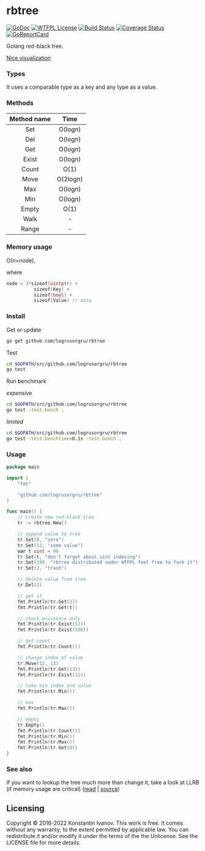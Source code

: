 rbtree
=====

[![GoDoc](https://godoc.org/github.com/logrusorgru/rbtree?status.svg)](https://godoc.org/github.com/logrusorgru/rbtree)
[![WTFPL License](https://img.shields.io/badge/license-wtfpl-blue.svg)](http://www.wtfpl.net/about/)
[![Build Status](https://travis-ci.org/logrusorgru/rbtree.svg)](https://travis-ci.org/logrusorgru/rbtree)
[![Coverage Status](https://coveralls.io/repos/logrusorgru/rbtree/badge.svg?branch=master)](https://coveralls.io/r/logrusorgru/rbtree?branch=master)
[![GoReportCard](http://goreportcard.com/badge/logrusorgru/rbtree)](http://goreportcard.com/report/logrusorgru/rbtree)

Golang red-black tree.

[Nice visualization](http://www.cs.usfca.edu/~galles/visualization/RedBlack.html)

### Types

It uses a comparable type as a key and any type as a value.

### Methods

| Method name | Time |
|:-----------:|:----:|
| Set   | O(log*n*) |
| Del   | O(log*n*) |
| Get   | O(log*n*) |
| Exist | O(log*n*) |
| Count | O(1) |
| Move  | O(2log*n*) |
| Max   | O(log*n*) |
| Min   | O(log*n*) |
| Empty | O(1) |
| Walk  |  -   |
| Range |  -   |

### Memory usage

O(*n*&times;node),

where
```go
node = 3*sizeof(uintptr) +
          sizeof(Key) +
          sizeof(bool) +
          sizeof(Value) // data
```

### Install

Get or update

```bash
go get github.com/logrusorgru/rbtree
```

Test

```bash
cd $GOPATH/src/github.com/logrusorgru/rbtree
go test
```

Run benchmark

_expensive_

```bash
cd $GOPATH/src/github.com/logrusorgru/rbtree
go test -test.bench .
```
_limited_

```bash
cd $GOPATH/src/github.com/logrusorgru/rbtree
go test -test.benchtime=0.1s -test.bench .
```

### Usage

```go
package main

import (
	"fmt"

	"github.com/logrusorgru/rbtree"
)

func main() {
	// create new red-black tree
	tr := rbtree.New()

	// append value to tree
	tr.Set(0, "zero")
	tr.Set(12, "some value")
	var t uint = 98
	tr.Set(t, "don't forget about uint indexing")
	tr.Set(199, "rbtree distributed under WTFPL feel free to fork it")
	tr.Set(2, "trash")

	// delete value from tree
	tr.Del(2)

	// get it
	fmt.Println(tr.Get(2))
	fmt.Println(tr.Get(t))

	// check existence only
	fmt.Println(tr.Exist(12))
	fmt.Println(tr.Exist(590))

	// get count
	fmt.Println(tr.Count())

	// change index of value
	tr.Move(12, 13)
	fmt.Println(tr.Get(13))
	fmt.Println(tr.Exist(12))

	// take min index and value
	fmt.Println(tr.Min())

	// max
	fmt.Println(tr.Max())

	// empty
	tr.Empty()
	fmt.Println(tr.Count())
	fmt.Println(tr.Min())
	fmt.Println(tr.Max())
	fmt.Println(tr.Get(0))
}
```

### See also

If you want to lookup the tree much more than change it,
take a look at LLRB (if memory usage are critical)
([read](http://www.read.seas.harvard.edu/~kohler/notes/llrb.html) |
[source](https://github.com/petar/GoLLRB))

## Licensing

Copyright © 2016-2022 Konstantin Ivanov. This work is free. It comes without any
warranty, to the extent permitted by applicable law. You can redistribute it
and/or modify it under the terms of the the Unlicense. See the LICENSE file for
more details.
